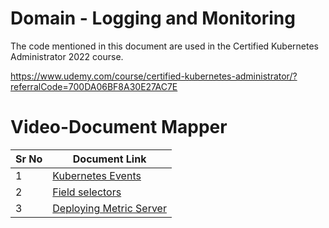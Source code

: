 # Domain - Logging and Monitoring

The code mentioned in this document are used in the Certified Kubernetes Administrator 2022 course.

https://www.udemy.com/course/certified-kubernetes-administrator/?referralCode=700DA06BF8A30E27AC7E

# Video-Document Mapper

| Sr No | Document Link |
| ------ | ------ |
| 1 | [Kubernetes Events][PlDa] |
| 2 | [Field selectors][PlDb] |
| 3 | [Deploying Metric Server][PlDc] |



   [PlDa]: <./events.md>
   [PlDb]: <./field-selector.md>
   [PlDc]: <./install-metric-server.md>
